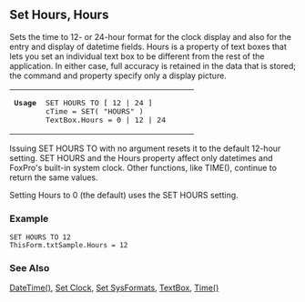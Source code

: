 ## Set Hours, Hours

Sets the time to 12- or 24-hour format for the clock display and also for the entry and display of datetime fields. Hours is a property of text boxes that lets you set an individual text box to be different from the rest of the application. In either case, full accuracy is retained in the data that is stored; the command and property specify only a display picture.

<table border=0 cellspacing=0 cellpadding=0 width=100%>
<tr>
  <td width=17% valign=top>
<pre><b>Usage</b></pre>
  </td>
  <td width=83% valign=top>
<pre>SET HOURS TO [ 12 | 24 ]
cTime = SET( &quot;HOURS&quot; )
TextBox.Hours = 0 | 12 | 24</pre>
  </td>
 </tr>
</table>

Issuing SET HOURS TO with no argument resets it to the default 12-hour setting. SET HOURS and the Hours property affect only datetimes and FoxPro's built-in system clock. Other functions, like TIME(), continue to return the same values.

Setting Hours to 0 (the default) uses the SET HOURS setting.

### Example

```foxpro
SET HOURS TO 12
ThisForm.txtSample.Hours = 12
```
### See Also

[DateTime()](s4g031.md), [Set Clock](s4g130.md), [Set SysFormats](s4g692.md), [TextBox](s4g548.md), [Time()](s4g031.md)